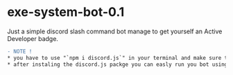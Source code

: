 # exe-system-bot-0.1
Just a simple discord slash command bot manage to get yourself an Active Developer badge.

```diff
- NOTE !
* you have to use "`npm i discord.js`" in your terminal and make sure to put your bot token in ./JSON/config.json/
* after instaling the discord.js packge you can easly run you bot using the command "`node .`" in your terminal.
```
